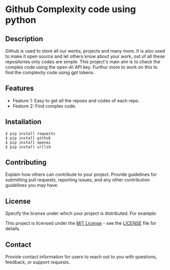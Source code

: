 # Github Complexity code using python

## Description

Github is used to store all our works, projects and many more. It is also used to make it open source and let others know about your work, out of all these repositories only codes are simple. This project's main aim is to check the complex code using the open-AI API key. Furthur more to work on this to find the complexity code using gpt tokens.

## Features

- Feature 1: Easy to get all the repoes and codes of each repo.
- Feature 2: Find complex code.

## Installation

```
$ pip install requests
$ pip install github
$ pip install openai
$ pip install urllib
```

## Contributing

Explain how others can contribute to your project. Provide guidelines for submitting pull requests, reporting issues, and any other contribution guidelines you may have.

## License

Specify the license under which your project is distributed. For example:

This project is licensed under the [MIT License](https://opensource.org/licenses/MIT) - see the [LICENSE](LICENSE) file for details.

## Contact

Provide contact information for users to reach out to you with questions, feedback, or support requests.

